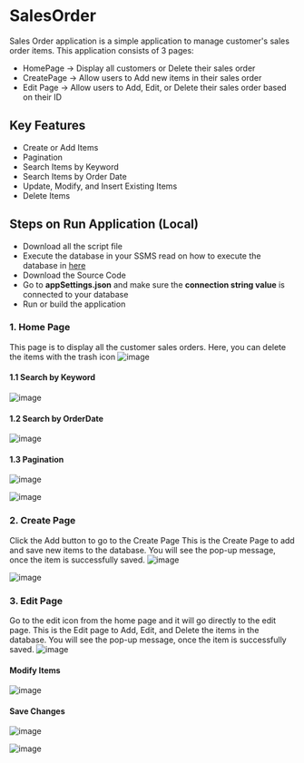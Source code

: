 # SalesOrder
Sales Order application is a simple application to manage customer's sales order items. This application consists of 3 pages:
- HomePage -> Display all customers or Delete their sales order
- CreatePage -> Allow users to Add new items in their sales order
- Edit Page -> Allow users to Add, Edit, or Delete their sales order based on their ID

## Key Features
- Create or Add Items
- Pagination
- Search Items by Keyword
- Search Items by Order Date
- Update, Modify, and Insert Existing Items
- Delete Items

## Steps on Run Application (Local)
- Download all the script file
- Execute the database in your SSMS
  read on how to execute the database in [here](https://github.com/Marvelius-Putra/Sales_Order/blob/master/SalesOrderScript/STEPS%20EXECUTE%20DATABASE.txt)
- Download the Source Code 
- Go to **appSettings.json** and make sure the **connection string value** is connected to your database
- Run or build the application

### 1. Home Page
This page is to display all the customer sales orders. Here, you can delete the items with the trash icon
![image](https://github.com/user-attachments/assets/511537b4-5565-4903-b84e-1ab29907a6df)

#### 1.1 Search by Keyword
![image](https://github.com/user-attachments/assets/c372a2d8-0c65-4d6e-9be7-c3e616afdca1)

#### 1.2 Search by OrderDate
![image](https://github.com/user-attachments/assets/b029822e-4eb0-46ce-956e-6d92753999ba)

#### 1.3 Pagination
![image](https://github.com/user-attachments/assets/8abaea41-fe85-47e8-ae57-0e7d0c93da6d)

![image](https://github.com/user-attachments/assets/13a2cbc6-83d6-4c12-8f1d-91a9a6a36d1e)


### 2. Create Page
Click the Add button to go to the Create Page
This is the Create Page to add and save new items to the database. You will see the pop-up message, once the item is successfully saved.
![image](https://github.com/user-attachments/assets/be961bf7-740b-45b7-89be-ecc0ff505d0a)

![image](https://github.com/user-attachments/assets/3e7dfcf2-78c0-43ad-b52b-a68fa2aa071b)

### 3. Edit Page
Go to the edit icon from the home page and it will go directly to the edit page.
This is the Edit page to Add, Edit, and Delete the items in the database. You will see the pop-up message, once the item is successfully saved.
![image](https://github.com/user-attachments/assets/53f16c8f-a628-4d8a-85e0-e2498241fa64)

#### Modify Items
![image](https://github.com/user-attachments/assets/188d1f23-4e43-4878-9b0e-23f4041c8e5e)

#### Save Changes
![image](https://github.com/user-attachments/assets/b51e2805-441d-4e77-8993-c92c0907c0ee)

![image](https://github.com/user-attachments/assets/c5f47ce9-fdd9-41a9-8a94-43bdc44c3b1a)











